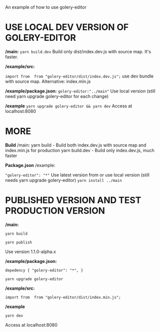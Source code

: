 An example of how to use golery-editor

# USE LOCAL DEV VERSION OF GOLERY-EDITOR
**/main:**
`yarn build.dev`
Build only dist/index.dev.js with source map. It's faster.

**/example/src:**

`import from  from "golery-editor/dist/index.dev.js";`
use dev bundle with source map.
Alternative: index.min.js

**/example/package.json:**
`golery-editor:"../main"`
Use local version (still need yarn upgrade golery-editor for each change)


**/example**
`yarn upgrade golery-editor && yarn dev`
Access at localhost:8080


# MORE
**Build**
/main:
yarn build - Build both index.dev.js with source map and index.min.js for production
yarn build.dev - Build only index.dev.js, much faster

**Package.json**
/example:

`"golery-editor": "*"`
Use latest version from 
or use local version (still needs yarn upgrade golery-editor)
`yarn install ../main`

# PUBLISHED VERSION AND TEST PRODUCTION VERSION
**/main:**

`yarn build`

`yarn publish`

Use version 1.1.0-alpha.x
 
**/example/package.json:**

`depedency {
 "golery-editor": "*",
}`

`yarn upgrade golery-editor`

**/example/src:**

`import from  from "golery-editor/dist/index.min.js";`


**/example**

`yarn dev`

Access at localhost:8080
